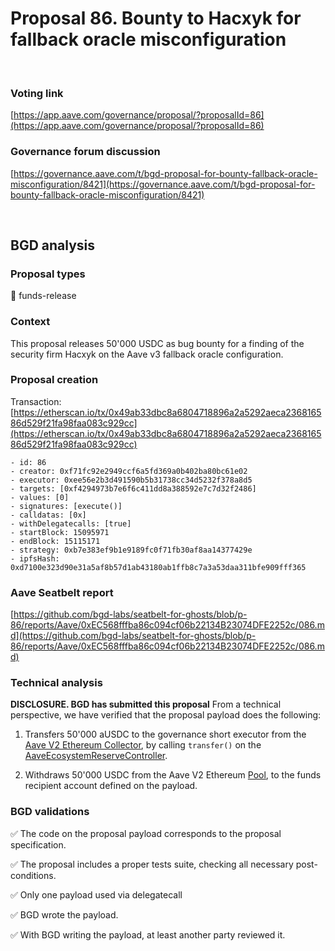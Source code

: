 # Proposal 86. Bounty to Hacxyk for fallback oracle misconfiguration

<br>

### Voting link
[https://app.aave.com/governance/proposal/?proposalId=86](https://app.aave.com/governance/proposal/?proposalId=86)

### Governance forum discussion
[https://governance.aave.com/t/bgd-proposal-for-bounty-fallback-oracle-misconfiguration/8421](https://governance.aave.com/t/bgd-proposal-for-bounty-fallback-oracle-misconfiguration/8421)

<br>

## BGD analysis

### Proposal types

:money_with_wings: funds-release

### Context

This proposal releases 50'000 USDC as bug bounty for a finding of the security firm Hacxyk on the Aave v3 fallback oracle configuration.

### Proposal creation
Transaction: [https://etherscan.io/tx/0x49ab33dbc8a6804718896a2a5292aeca236816586d529f21fa98faa083c929cc](https://etherscan.io/tx/0x49ab33dbc8a6804718896a2a5292aeca236816586d529f21fa98faa083c929cc)
```
- id: 86
- creator: 0xf71fc92e2949ccf6a5fd369a0b402ba80bc61e02
- executor: 0xee56e2b3d491590b5b31738cc34d5232f378a8d5
- targets: [0xf4294973b7e6f6c411dd8a388592e7c7d32f2486]
- values: [0]
- signatures: [execute()]
- calldatas: [0x]
- withDelegatecalls: [true]
- startBlock: 15095971
- endBlock: 15115171
- strategy: 0xb7e383ef9b1e9189fc0f71fb30af8aa14377429e
- ipfsHash: 0xd7100e323d90e31a5af8b57d1ab43180ab1ffb8c7a3a53daa311bfe909fff365
```

### Aave Seatbelt report
[https://github.com/bgd-labs/seatbelt-for-ghosts/blob/p-86/reports/Aave/0xEC568fffba86c094cf06b22134B23074DFE2252c/086.md](https://github.com/bgd-labs/seatbelt-for-ghosts/blob/p-86/reports/Aave/0xEC568fffba86c094cf06b22134B23074DFE2252c/086.md)

### Technical analysis

**DISCLOSURE. BGD has submitted this proposal**
From a technical perspective, we have verified that the proposal payload does the following:

1. Transfers 50'000 aUSDC to the governance short executor from the [Aave V2 Ethereum Collector](https://etherscan.io/address/0x464C71f6c2F760DdA6093dCB91C24c39e5d6e18c#code), by calling `transfer()` on the [AaveEcosystemReserveController](https://etherscan.io/address/0x3d569673dAa0575c936c7c67c4E6AedA69CC630C#code).

2. Withdraws 50'000 USDC from the Aave V2 Ethereum [Pool](https://etherscan.io/address/0x7d2768dE32b0b80b7a3454c06BdAc94A69DDc7A9#code), to the funds recipient account defined on the payload.


### BGD validations

:white_check_mark: The code on the proposal payload corresponds to the proposal specification.

:white_check_mark: The proposal includes a proper tests suite, checking all necessary post-conditions.

:white_check_mark: Only one payload used via delegatecall

:white_check_mark: BGD wrote the payload.

:white_check_mark: With BGD writing the payload, at least another party reviewed it.
